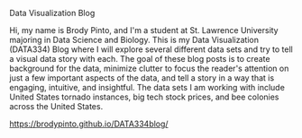 Data Visualization Blog

Hi, my name is Brody Pinto, and I'm a student at St. Lawrence University majoring in Data Science and Biology. This is my Data Visualization (DATA334) Blog where I will explore several different data sets and try to tell a visual data story with each. The goal of these blog posts is to create background for the data, minimize clutter to focus the reader's attention on just a few important aspects of the data, and tell a story in a way that is engaging, intuitive, and insightful. The data sets I am working with include United States tornado instances, big tech stock prices, and bee colonies across the United States.

https://brodypinto.github.io/DATA334blog/

